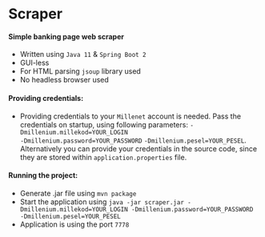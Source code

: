 # Scraper
#### Simple banking page web scraper
- Written using `Java 11` & `Spring Boot 2`
- GUI-less
- For HTML parsing `jsoup` library used
- No headless browser used

#### Providing credentials:
-  Providing credentials to your `Millenet` account is needed. Pass the credentials on startup, using following parameters: 
`-Dmillenium.millekod=YOUR_LOGIN`  
`-Dmillenium.password=YOUR_PASSWORD` 
`-Dmillenium.pesel=YOUR_PESEL`.  Alternatively you can provide your credentials in the source code, since they are stored within `application.properties` file. 

#### Running the project:
- Generate .jar file using `mvn package`
- Start the application using `java -jar scraper.jar -Dmillenium.millekod=YOUR_LOGIN -Dmillenium.password=YOUR_PASSWORD  -Dmillenium.pesel=YOUR_PESEL`
- Application is using the port `7778`